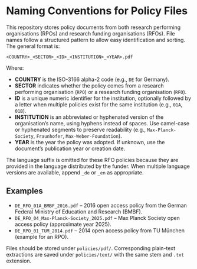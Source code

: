 # Naming Conventions for Policy Files

This repository stores policy documents from both research performing organisations (RPOs) and research funding organisations (RFOs). File names follow a structured pattern to allow easy identification and sorting. The general format is:

`<COUNTRY>_<SECTOR>_<ID>_<INSTITUTION>_<YEAR>.pdf`

Where:

- **COUNTRY** is the ISO-3166 alpha-2 code (e.g., `DE` for Germany).
- **SECTOR** indicates whether the policy comes from a research performing organisation (`RPO`) or a research funding organisation (`RFO`).
- **ID** is a unique numeric identifier for the institution, optionally followed by a letter when multiple policies exist for the same institution (e.g., `01A`, `01B`).
- **INSTITUTION** is an abbreviated or hyphenated version of the organisation’s name, using hyphens instead of spaces. Use camel-case or hyphenated segments to preserve readability (e.g., `Max-Planck-Society`, `Fraunhofer`, `Max-Weber-Foundation`).
- **YEAR** is the year the policy was adopted. If unknown, use the document’s publication year or creation date.

The language suffix is omitted for these RFO policies because they are provided in the language distributed by the funder. When multiple language versions are available, append `_de` or `_en` as appropriate.

## Examples

- `DE_RFO_01A_BMBF_2016.pdf` – 2016 open access policy from the German Federal Ministry of Education and Research (BMBF).
- `DE_RFO_04_Max-Planck-Society_2025.pdf` – Max Planck Society open access policy (approximate year 2025).
- `DE_RPO_01_TUM_2014.pdf` – 2014 open access policy from TU München (example for an RPO).

Files should be stored under `policies/pdf/`. Corresponding plain-text extractions are saved under `policies/text/` with the same stem and `.txt` extension.
